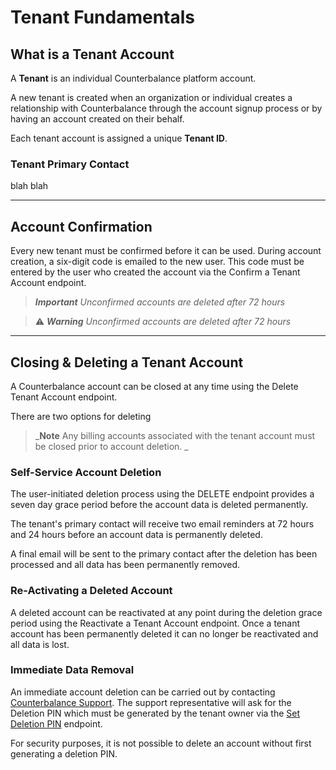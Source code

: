 # Tenant Fundamentals


## What is a Tenant Account

A **Tenant** is an individual Counterbalance platform account. 

A new tenant is created when an organization or individual creates a relationship with Counterbalance through the account signup process or by having an account created on their behalf.

Each tenant account is assigned a unique **Tenant ID**.


### Tenant Primary Contact

blah blah

---

## Account Confirmation

Every new tenant must be confirmed before it can be used. During account creation, a six-digit code is emailed to the new user. This code must be entered by the user who created the account via the Confirm a Tenant Account endpoint.

<!-- theme: info -->
> _**Important** Unconfirmed accounts are deleted after 72 hours_

<!-- theme: warning -->
> ⚠ _**Warning** Unconfirmed accounts are deleted after 72 hours_

---

## Closing & Deleting a Tenant Account

A Counterbalance account can be closed at any time using the Delete Tenant Account endpoint. 

There are two options for deleting

<!-- theme: warning -->
> _**Note** Any billing accounts associated with the tenant account must be closed prior to account deletion. _

### Self-Service Account Deletion

The user-initiated deletion process using the DELETE endpoint provides a seven day grace period before the account data is deleted permanently. 

The tenant's primary contact will receive two email reminders at 72 hours and 24 hours before an account data is permanently deleted.

A final email will be sent to the primary contact after the deletion has been processed and all data has been permanently removed. 




### Re-Activating a Deleted Account

A deleted account can be reactivated at any point during the deletion grace period using the Reactivate a Tenant Account endpoint. Once a tenant account has been permanently deleted it can no longer be reactivated and all data is lost. 


### Immediate Data Removal

An immediate account deletion can be carried out by contacting [Counterbalance Support](../Help-and-Support.md). The support representative will ask for the Deletion PIN which must be generated by the tenant owner via the [Set Deletion PIN](../../reference/Tenant.v1.yaml/paths/~1v1~1tenant~1deletion-pin/post) endpoint.

For security purposes, it is not possible to delete an account without first generating a deletion PIN. 